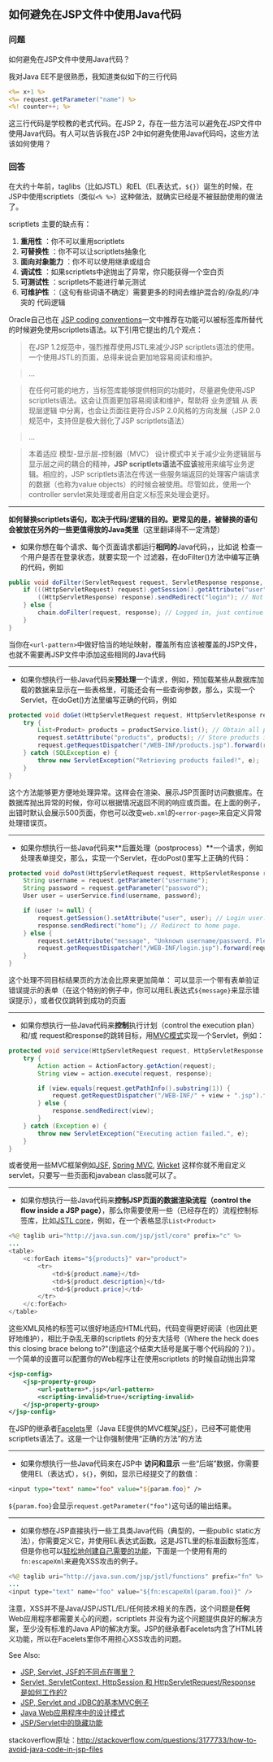 ## 如何避免在JSP文件中使用Java代码

### 问题
如何避免在JSP文件中使用Java代码？

我对Java EE不是很熟悉，我知道类似如下的三行代码
```jsp
<%= x+1 %>
<%= request.getParameter("name") %>
<%! counter++; %>
```
这三行代码是学校教的老式代码。在JSP 2，存在一些方法可以避免在JSP文件中使用Java代码。有人可以告诉我在JSP 2中如何避免使用Java代码吗，这些方法该如何使用？

### 回答
在大约十年前，taglibs（比如JSTL）和EL（EL表达式，`${}`）诞生的时候，在JSP中使用scriptlets（类似`<% %>`）这种做法，就确实已经是不被鼓励使用的做法了。

scriptlets 主要的缺点有：
1. **重用性** ：你不可以重用scriptlets
2. **可替换性** ：你不可以让scriptlets抽象化
3. **面向对象能力** ：你不可以使用继承或组合
4. **调试性** ：如果scriptlets中途抛出了异常，你只能获得一个空白页
5. **可测试性** ：scriptlets不能进行单元测试
6. **可维护性** ：（这句有些词语不确定）需要更多的时间去维护混合的/杂乱的/冲突的 代码逻辑

Oracle自己也在 [JSP coding conventions](http://www.oracle.com/technetwork/articles/javase/code-convention-138726.html)一文中推荐在功能可以被标签库所替代的时候避免使用scriptlets语法。以下引用它提出的几个观点：

> 在JSP 1.2规范中，强烈推荐使用JSTL来减少JSP scriptlets语法的使用。一个使用JSTL的页面，总得来说会更加地容易阅读和维护。

>...

>在任何可能的地方，当标签库能够提供相同的功能时，尽量避免使用JSP scriptlets语法。这会让页面更加容易阅读和维护，帮助将 业务逻辑 从 表现层逻辑 中分离，也会让页面往更符合JSP 2.0风格的方向发展（JSP 2.0规范中，支持但是极大弱化了JSP scriptlets语法）

>...

>本着适应 模型-显示层-控制器（MVC） 设计模式中关于减少业务逻辑层与显示层之间的耦合的精神，**JSP scriptlets语法不应该**被用来编写业务逻辑。相应的，JSP scriptlets语法在传送一些服务端返回的处理客户端请求的数据（也称为value objects）的时候会被使用。尽管如此，使用一个controller servlet来处理或者用自定义标签来处理会更好。

-----------

**如何替换scriptlets语句，取决于代码/逻辑的目的。更常见的是，被替换的语句会被放在另外的一些更值得放的Java类里**（这里翻译得不一定清楚）

* 如果你想在每个请求、每个页面请求都运行**相同的**Java代码，，比如说 检查一个用户是否在登录状态，就要实现一个 过滤器，在doFilter()方法中编写正确的代码，例如

```java
public void doFilter(ServletRequest request, ServletResponse response, FilterChain chain) throws ServletException, IOException {
    if (((HttpServletRequest) request).getSession().getAttribute("user") == null) {
        ((HttpServletResponse) response).sendRedirect("login"); // Not logged in, redirect to login page.
    } else {
        chain.doFilter(request, response); // Logged in, just continue request.
    }
}
```
当你在`<url-pattern>`中做好恰当的地址映射，覆盖所有应该被覆盖的JSP文件，也就不需要再JSP文件中添加这些相同的Java代码

----------------

* 如果你想执行一些Java代码来**预处理**一个请求，例如，预加载某些从数据库加载的数据来显示在一些表格里，可能还会有一些查询参数，那么，实现一个Servlet，在doGet()方法里编写正确的代码，例如

```java
protected void doGet(HttpServletRequest request, HttpServletResponse response) throws ServletException, IOException {
    try {
        List<Product> products = productService.list(); // Obtain all products.
        request.setAttribute("products", products); // Store products in request scope.
        request.getRequestDispatcher("/WEB-INF/products.jsp").forward(request, response); // Forward to JSP page to display them in a HTML table.
    } catch (SQLException e) {
        throw new ServletException("Retrieving products failed!", e);
    }
}
```
这个方法能够更方便地处理异常。这样会在渲染、展示JSP页面时访问数据库。在数据库抛出异常的时候，你可以根据情况返回不同的响应或页面。在上面的例子，出错时默认会展示500页面，你也可以改变`web.xml`的`<error-page>`来自定义异常处理错误页。

----------

* 如果你想执行一些Java代码来**后置处理（postprocess）**一个请求，例如处理表单提交，那么，实现一个Servlet，在doPost()里写上正确的代码：

```java
protected void doPost(HttpServletRequest request, HttpServletResponse response) throws ServletException, IOException {
    String username = request.getParameter("username");
    String password = request.getParameter("password");
    User user = userService.find(username, password);

    if (user != null) {
        request.getSession().setAttribute("user", user); // Login user.
        response.sendRedirect("home"); // Redirect to home page.
    } else {
        request.setAttribute("message", "Unknown username/password. Please retry."); // Store error message in request scope.
        request.getRequestDispatcher("/WEB-INF/login.jsp").forward(request, response); // Forward to JSP page to redisplay login form with error.
    }
}
```
这个处理不同目标结果页的方法会比原来更加简单： 可以显示一个带有表单验证错误提示的表单（在这个特别的例子中，你可以用EL表达式`${message}`来显示错误提示），或者仅仅跳转到成功的页面

---------

* 如果你想执行一些Java代码来**控制**执行计划（control the execution plan） 和/或 request和response的跳转目标，用[MVC模式](http://stackoverflow.com/questions/3541077/design-patterns-web-based-applications/3542297#3542297)实现一个Servlet，例如：
```java
protected void service(HttpServletRequest request, HttpServletResponse response) throws ServletException, IOException {
    try {
        Action action = ActionFactory.getAction(request);
        String view = action.execute(request, response);

        if (view.equals(request.getPathInfo().substring(1)) {
            request.getRequestDispatcher("/WEB-INF/" + view + ".jsp").forward(request, response);
        } else {
            response.sendRedirect(view);
        }
    } catch (Exception e) {
        throw new ServletException("Executing action failed.", e);
    }
}
```
或者使用一些MVC框架例如[JSF](http://stackoverflow.com/tags/jsf/info), [Spring MVC](http://stackoverflow.com/tags/spring-mvc/info), [Wicket](http://stackoverflow.com/tags/wicket/info) 这样你就不用自定义servlet，只要写一些页面和javabean class就可以了。

---------

* 如果你想执行一些Java代码来**控制JSP页面的数据渲染流程（control the flow inside a JSP page）**，那么你需要使用一些（已经存在的）流程控制标签库，比如[JSTL core](http://docs.oracle.com/javaee/5/jstl/1.1/docs/tlddocs/c/tld-summary.html)，例如，在一个表格显示`List<Product>`

```java
<%@ taglib uri="http://java.sun.com/jsp/jstl/core" prefix="c" %>
...
<table>
    <c:forEach items="${products}" var="product">
        <tr>
            <td>${product.name}</td>
            <td>${product.description}</td>
            <td>${product.price}</td>
        </tr>
    </c:forEach>
</table>
```
这些XML风格的标签可以很好地适应HTML代码，代码变得更好阅读（也因此更好地维护），相比于杂乱无章的scriptlets 的分支大括号（Where the heck does this closing brace belong to?"(到底这个结束大括号是属于哪个代码段的？)）。一个简单的设置可以配置你的Web程序让在使用scriptlets 的时候自动抛出异常

```xml
<jsp-config>
    <jsp-property-group>
        <url-pattern>*.jsp</url-pattern>
        <scripting-invalid>true</scripting-invalid>
    </jsp-property-group>
</jsp-config>
```

在JSP的继承者[Facelets](http://stackoverflow.com/tags/facelets/info)里（Java EE提供的MVC框架[JSF](http://stackoverflow.com/tags/jsf/info)），已经**不**可能使用scriptlets语法了。这是一个让你强制使用“正确的方法”的方法

-----------

* 如果你想执行一些Java代码来在JSP中 **访问和显示** 一些“后端”数据，你需要使用EL（表达式），`${}`，例如，显示已经提交了的数值：

```jsp
<input type="text" name="foo" value="${param.foo}" />
```

`${param.foo}`会显示`request.getParameter("foo")`这句话的输出结果。

--------------

* 如果你想在JSP直接执行一些工具类Java代码（典型的，一些public static方法），你需要定义它，并使用EL表达式函数。这是JSTL里的标准函数标签库，但是你也可以[轻松地创建自己需要的功能](http://docs.oracle.com/javaee/5/tutorial/doc/bnahq.html#bnaiq)，下面是一个使用有用的`fn:escapeXml`来避免XSS攻击的例子。

```java
<%@ taglib uri="http://java.sun.com/jsp/jstl/functions" prefix="fn" %>
...
<input type="text" name="foo" value="${fn:escapeXml(param.foo)}" />
```

注意，XSS并不是Java/JSP/JSTL/EL/任何技术相关的东西，这个问题是**任何**Web应用程序都需要关心的问题，scriptlets 并没有为这个问题提供良好的解决方案，至少没有标准的Java API的解决方案。JSP的继承者Facelets内含了HTML转义功能，所以在Facelets里你不用担心XSS攻击的问题。

See Also:
* [JSP, Servlet, JSF的不同点在哪里？](http://stackoverflow.com/questions/2095397/what-is-the-difference-between-jsf-servlet-and-jsp/2097732#2097732)
* [Servlet, ServletContext, HttpSession 和 HttpServletRequest/Response 是如何工作的?](http://stackoverflow.com/questions/3106452/java-servlet-instantiation-and-session-variables/3106909#3106909)
* [JSP, Servlet and JDBC的基本MVC例子](http://stackoverflow.com/questions/5003142/jsp-using-mvc-and-jdbc)
* [Java Web应用程序中的设计模式](http://stackoverflow.com/questions/3541077/design-patterns-web-based-applications/)
* [JSP/Servlet中的隐藏功能](http://balusc.blogspot.com/2010/01/hidden-features-of-jspservlet.html)


stackoverflow原址：http://stackoverflow.com/questions/3177733/how-to-avoid-java-code-in-jsp-files